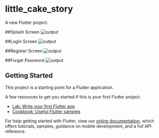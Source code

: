 # little_cake_story

A new Flutter project.

##Splash Screen
![output](https://github.com/ngshenmeng2401/271059---STIW2044---LAB2/blob/master/Output/Splash%20Screen.PNG)

##Login Screen
![output](https://github.com/ngshenmeng2401/271059---STIW2044---LAB2/blob/master/Output/Login%20Screen.PNG)

##Register Screen
![output](https://github.com/ngshenmeng2401/271059---STIW2044---LAB2/blob/master/Output/Register%20Screen.PNG)

##Forget Password
![output](https://github.com/ngshenmeng2401/271059---STIW2044---LAB2/blob/master/Output/Forget%20Password.PNG)


## Getting Started

This project is a starting point for a Flutter application.

A few resources to get you started if this is your first Flutter project:

- [Lab: Write your first Flutter app](https://flutter.dev/docs/get-started/codelab)
- [Cookbook: Useful Flutter samples](https://flutter.dev/docs/cookbook)

For help getting started with Flutter, view our
[online documentation](https://flutter.dev/docs), which offers tutorials,
samples, guidance on mobile development, and a full API reference.
